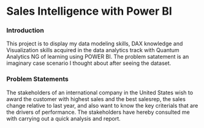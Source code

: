 # Sales Intelligence with Power BI

### Introduction
This project is to display my data modeling skills, DAX knowledge and Visualization skills  acquired in the data analytics track with Quantum Analytics NG of learning using POWER BI.
The problem satatement is an imaginary case scenario I thought about after seeing the dataset.

### Problem Statements
The stakeholders of an international company in the United States wish to award the customer with highest sales and the best salesrep, 
the sales change relative to last year, and also want to know the key criterials that are the drivers of performance. 
The stakeholders have hereby consulted me with carrying out a quick analysis and report. 
